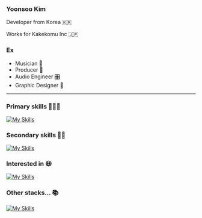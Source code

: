 ### Yoonsoo Kim

Developer from Korea 🇰🇷

Works for Kakekomu Inc 🇯🇵

### Ex 
- Musician 🎸
- Producer 🎼
- Audio Engineer 🎛️
- Graphic Designer 🎨

******

### Primary skills 🕺🕺🕺

[![My Skills](https://skillicons.dev/icons?i=ts,next,nest,docker,aws,mysql,vim)](https://skillicons.dev)

### Secondary skills 🏃🏃

[![My Skills](https://skillicons.dev/icons?i=supabase,firebase,elasticsearch,redis,gcp,py,pytorch)](https://skillicons.dev)

### Interested in 😆

[![My Skills](https://skillicons.dev/icons?i=electron,flutter,tauri,svelte,go)](https://skillicons.dev)

### Other stacks... 📚

[![My Skills](https://skillicons.dev/icons?i=cs,dotnet,php,laravel,azure,dart,figma,graphql,ai,ps,vue,ruby,rails)](https://skillicons.dev)

